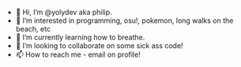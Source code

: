 - 👋 Hi, I’m @yolydev aka philip.
- 👀 I’m interested in programming, osu!, pokemon, long walks on the beach, etc
- 🌱 I’m currently learning how to breathe.
- 💞️ I’m looking to collaborate on some sick ass code!
- 📫 How to reach me - email on profile!

<!---
yolydev/yolydev is a ✨ special ✨ repository because its `README.md` (this file) appears on your GitHub profile.
You can click the Preview link to take a look at your changes.
--->
